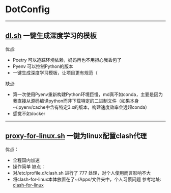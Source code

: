# DotConfig
---
## [dl.sh](https://github.com/Mieluoxxx/DotConfig/blob/main/dl.sh) 一键生成深度学习的模板 
优点:
- Poetry 可以追踪环境依赖，妈妈再也不用担心我丢包了
- Pyenv 可以控制Python的版本
- 一键生成深度学习模板，让项目更有规范（

缺点:
- 第一次使用Pyenv重新构建Python环境巨慢，md真不如conda，主要是因为我直接从源码编译python而非下载特定的二进制文件（如果本身~/.pyenv/cache中含有特定3.x的版本，构建速度效率会远超conda）
- 感觉不如docker
---

## [proxy-for-linux.sh](https://github.com/Mieluoxxx/DotConfig/blob/main/proxy-for-linux.sh) 一键为linux配置clash代理
优点：
- 全程国内加速
- 操作简单
缺点：
- 对/etc/profile.d/clash.sh 进行了 777 处理，对个人使用而言影响不大
- 将clash-for-linux本体放置在了~/Apps/文件夹中，个人习惯问题
参考地址:
[clash-for-linux](https://github.com/wanhebin/clash-for-linux)
